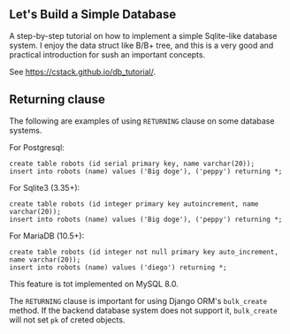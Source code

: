 
Let's Build a Simple Database
----
A step-by-step tutorial on how to implement a simple Sqlite-like database
system. I enjoy the data struct like B/B+ tree, and this is a very good and
practical introduction for sush an important concepts.


See https://cstack.github.io/db_tutorial/.

Returning clause
----

The following are examples of using `RETURNING` clause on some database systems.

For Postgresql:
```
create table robots (id serial primary key, name varchar(20));
insert into robots (name) values ('Big doge'), ('peppy') returning *;
```

For Sqlite3 (3.35+):
```
create table robots (id integer primary key autoincrement, name varchar(20));
insert into robots (name) values ('Big doge'), ('peppy') returning *;
```

For MariaDB (10.5+):
```
create table robots (id integer not null primary key auto_increment, name varchar(20));
insert into robots (name) values ('diego') returning *;
```

This feature is tot implemented on MySQL 8.0.

The `RETURNING` clause is important for using Django ORM's `bulk_create` method.
If the backend database system does not support it, `bulk_create` will not set `pk`
of creted objects.